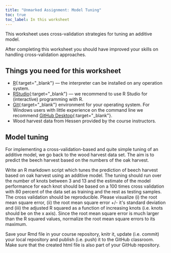 ```yaml
---
title: "Unmarked Assignment: Model Tuning"
toc: true
toc_label: In this worksheet
---
```


This worksheet uses cross-validation strategies for tuning an additive model.

After completing this worksheet you should have improved your skills on handling cross-validation approaches.


## Things you need for this worksheet
  * [R](https://cran.r-project.org/){:target="_blank"} — the interpreter can be installed on any operation system.
  * [RStudio](https://www.rstudio.com/){:target="_blank"} — we recommend to use R Studio for (interactive) programming with R.
  * [Git](https://git-scm.com/downloads){:target="_blank"} environment for your operating system. For Windows users with little experience on the command line we recommend [GitHub Desktop](https://desktop.github.com/){:target="_blank"}.
  * Wood harvest data from Hessen provided by the course instructors.


## Model tuning
For implementing a cross-validation-based and quite simple tuning of an additive model, we go back to the wood harvest data set. The aim is to predict the beech harvest based on the numbers of the oak harvest.

Write an R markdown script which tunes the prediction of beech harvest based on oak harvest using an additive model. The tuning should run over the number of knots between 3 and 13 and the estimate of the model performance for each knot should be based on a 100 times cross validation with 80 percent of the data set as training and the rest as testing samples. The cross validation should be reproducible. Please visualize (i) the root mean square error, (ii) the root mean square error +/- it's standard deviation and (iii) the adjusted R squared as a function of increasing knots (i.e. knots should be on the x axis). Since the root mean square error is much larger than the R squared values, normalize the root mean square errors to its maximum.

Save your Rmd file in your course repository, knitr it, update (i.e. commit) your local repository and publish (i.e. push) it to the GitHub classroom. Make sure that the created html file is also part of your GitHub repository.




